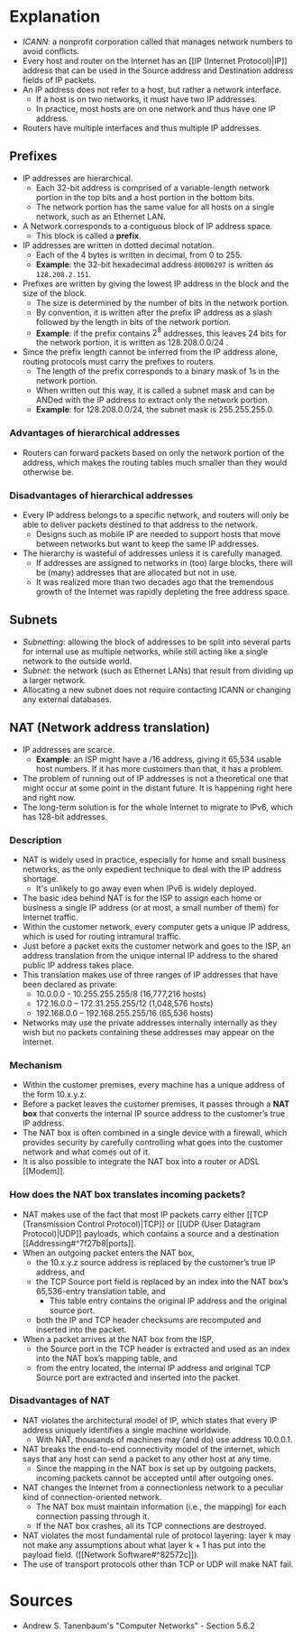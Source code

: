 # Explanation
- *ICANN*: a nonprofit corporation called that manages network numbers to avoid conflicts.
- Every host and router on the Internet has an [[IP (Internet Protocol)|IP]] address that can be used in the Source address and Destination address fields of IP packets.
- An IP address does not refer to a host, but rather a network interface.
	- If a host is on two networks, it must have two IP addresses.
	- In practice, most hosts are on one network and thus have one IP address.
- Routers have multiple interfaces and thus multiple IP addresses.

## Prefixes
- IP addresses are hierarchical.
	- Each 32-bit address is comprised of a variable-length network portion in the top bits and a host portion in the bottom bits.
	- The network portion has the same value for all hosts on a single network, such as an Ethernet LAN.
- A Network corresponds to a contiguous block of IP address space.
	- This block is called a **prefix**.
- IP addresses are written in dotted decimal notation.
	- Each of the 4 bytes is written in decimal, from $0$ to $255$.
	- **Example**: the 32-bit hexadecimal address `80D00297` is written as `128.208.2.151`.
- Prefixes are written by giving the lowest IP address in the block and the size of the block.
	- The size is determined by the number of bits in the network portion.
	- By convention, it is written after the prefix IP address as a slash followed by the length in bits of the network portion.
	- **Example**: if the prefix contains $2^8$ addresses, this leaves $24$ bits for the network portion, it is written as $128.208.0.0/24$ .
- Since the prefix length cannot be inferred from the IP address alone, routing protocols must carry the prefixes to routers.
	- The length of the prefix corresponds to a binary mask of 1s in the network portion.
	- When written out this way, it is called a subnet mask and can be ANDed with the IP address to extract only the network portion.
	- **Example**: for $128.208.0.0/24$, the subnet mask is $255.255.255.0$.

### Advantages of hierarchical addresses
- Routers can forward packets based on only the network portion of the address, which makes the routing tables much smaller than they would otherwise be.

### Disadvantages of hierarchical addresses
- Every IP address belongs to a specific network, and routers will only be able to deliver packets destined to that address to the network.
	- Designs such as mobile IP are needed to support hosts that move between networks but want to keep the same IP addresses.
- The hierarchy is wasteful of addresses unless it is carefully managed.
	- If addresses are assigned to networks in (too) large blocks, there will be (many) addresses that are allocated but not in use.
	- It was realized more than two decades ago that the tremendous growth of the Internet was rapidly depleting the free address space.

## Subnets
- *Subnetting*: allowing the block of addresses to be split into several parts for internal use as multiple networks, while still acting like a single network to the outside world.
- *Subnet*: the network (such as Ethernet LANs) that result from dividing up a larger network.
- Allocating a new subnet does not require contacting ICANN or changing any external databases.

## NAT (Network address translation)
- IP addresses are scarce.
	- **Example**: an ISP might have a /16 address, giving it 65,534 usable host numbers. If it has more customers than that, it has a problem.
- The problem of running out of IP addresses is not a theoretical one that might occur at some point in the distant future. It is happening right here and right now.
- The long-term solution is for the whole Internet to migrate to IPv6, which has 128-bit addresses.

### Description
- NAT is widely used in practice, especially for home and small business networks, as the only expedient technique to deal with the IP address shortage.
	- It's unlikely to go away even when IPv6 is widely deployed.
- The basic idea behind NAT is for the ISP to assign each home or business a single IP address (or at most, a small number of them) for Internet traffic.
- Within the customer network, every computer gets a unique IP address, which is used for routing intramural traffic.
- Just before a packet exits the customer network and goes to the ISP, an address translation from the unique internal IP address to the shared public IP address takes place.
- This translation makes use of three ranges of IP addresses that have been declared as private:
	- 10.0.0.0 - 10.255.255.255/8 (16,777,216 hosts)
	- 172.16.0.0 – 172.31.255.255/12 (1,048,576 hosts)
	- 192.168.0.0 – 192.168.255.255/16 (65,536 hosts)
- Networks may use the private addresses internally internally as they wish but no packets containing these addresses may appear on the internet.

### Mechanism
- Within the customer premises, every machine has a unique address of the form 10.x.y.z.
- Before a packet leaves the customer premises, it passes through a **NAT box** that converts the internal IP source address to the customer’s true IP address.
- The NAT box is often combined in a single device with a firewall, which provides security by carefully controlling what goes into the customer network and what comes out of it.
- It is also possible to integrate the NAT box into a router or ADSL [[Modem]].

### How does the NAT box translates incoming packets?
- NAT makes use of the fact that most IP packets carry either [[TCP (Transmission Control Protocol)|TCP]] or [[UDP (User Datagram Protocol)|UDP]] payloads, which contains a source and a destination [[Addressing#^7f27b8|ports]].
- When an outgoing packet enters the NAT box,
	- the 10.x.y.z source address is replaced by the customer’s true IP address, and
	- the TCP Source port field is replaced by an index into the NAT box’s 65,536-entry translation table, and
		- This table entry contains the original IP address and the original source port.
	- both the IP and TCP header checksums are recomputed and inserted into the packet.
- When a packet arrives at the NAT box from the ISP,
	- the Source port in the TCP header is extracted and used as an index into the NAT box’s mapping table, and
	- from the entry located, the internal IP address and original TCP Source port are extracted and inserted into the packet.

### Disadvantages of NAT
- NAT violates the architectural model of IP, which states that every IP address uniquely identifies a single machine worldwide.
	- With NAT, thousands of machines may (and do) use address 10.0.0.1.
- NAT breaks the end-to-end connectivity model of the internet, which says that any host can send a packet to any other host at any time.
	- Since the mapping in the NAT box is set up by outgoing packets, incoming packets cannot be accepted until after outgoing ones.
- NAT changes the Internet from a connectionless network to a peculiar kind of connection-oriented network.
	- The NAT box must maintain information (i.e., the mapping) for each connection passing through it.
	- If the NAT box crashes, all its TCP connections are destroyed.
- NAT violates the most fundamental rule of protocol layering: layer k may not make any assumptions about what layer k + 1 has put into the payload field. ([[Network Software#^82572c]]).
- The use of transport protocols other than TCP or UDP will make NAT fail.

# Sources
- Andrew S. Tanenbaum's "Computer Networks" - Section 5.6.2
